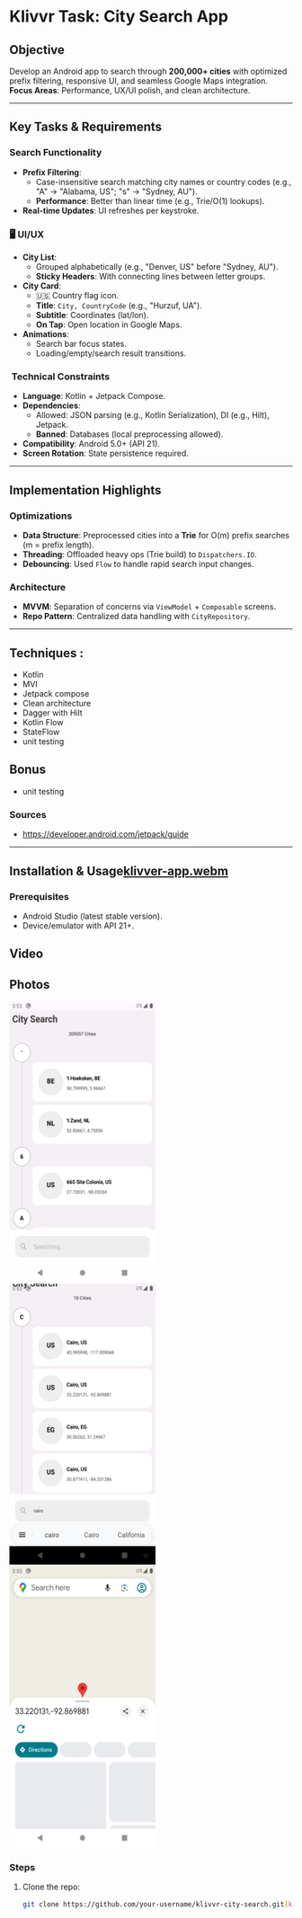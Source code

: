 # Klivvr Task: City Search App

##  Objective
Develop an Android app to search through **200,000+ cities** with optimized prefix filtering, responsive UI, and seamless Google Maps integration.  
**Focus Areas**: Performance, UX/UI polish, and clean architecture.

---

##  Key Tasks & Requirements

###  Search Functionality
- **Prefix Filtering**:
    - Case-insensitive search matching city names or country codes (e.g., "A" → "Alabama, US"; "s" → "Sydney, AU").
    - **Performance**: Better than linear time (e.g., Trie/O(1) lookups).
- **Real-time Updates**: UI refreshes per keystroke.

### 🖥 UI/UX
- **City List**:
    - Grouped alphabetically (e.g., "Denver, US" before "Sydney, AU").
    - **Sticky Headers**: With connecting lines between letter groups.
- **City Card**:
    - 🇺🇸 Country flag icon.
    - **Title**: `City, CountryCode` (e.g., "Hurzuf, UA").
    - **Subtitle**: Coordinates (lat/lon).
    - **On Tap**: Open location in Google Maps.
- **Animations**:
    - Search bar focus states.
    - Loading/empty/search result transitions.

### ️ Technical Constraints
- **Language**: Kotlin + Jetpack Compose.
- **Dependencies**:
    - Allowed: JSON parsing (e.g., Kotlin Serialization), DI (e.g., Hilt), Jetpack.
    - **Banned**: Databases (local preprocessing allowed).
- **Compatibility**: Android 5.0+ (API 21).
- **Screen Rotation**: State persistence required.

---

##  Implementation Highlights

###  Optimizations
- **Data Structure**: Preprocessed cities into a **Trie** for O(m) prefix searches (m = prefix length).
- **Threading**: Offloaded heavy ops (Trie build) to `Dispatchers.IO`.
- **Debouncing**: Used `Flow` to handle rapid search input changes.

### Architecture
- **MVVM**: Separation of concerns via `ViewModel` + `Composable` screens.
- **Repo Pattern**: Centralized data handling with `CityRepository`.

---

## Techniques :

* Kotlin
* MVI
* Jetpack compose
* Clean architecture
* Dagger with Hilt
* Kotlin Flow
* StateFlow
* unit testing

## Bonus

* unit testing

### Sources

* https://developer.android.com/jetpack/guide

---

##  Installation & Usage[klivver-app.webm](https://github.com/user-attachments/assets/95bd38db-a2db-4869-9424-eef65a2c25ef)


### Prerequisites
- Android Studio (latest stable version).
- Device/emulator with API 21+.

## Video

## Photos

<img src="/Images/1.png" width=260 height=500  title=""> <img src="/Images/2.png" width=260 height=500 title="" > 
<img src="/Images/3.png" width=260 height=500  title="">
### Steps
1. Clone the repo:
   ```bash
   git clone https://github.com/your-username/klivvr-city-search.git[klivver-app.webm](https://github.com/user-attachments/assets/1901247a-173d-416d-b08f-939226e06563)
